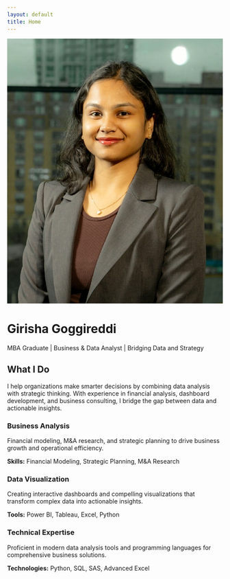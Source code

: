 ```yaml
---
layout: default
title: Home
---
```


<div class="home-hero">
  <div class="hero-content">
    <img src="Picture.jpg" alt="Girisha Goggireddi" class="profile-pic">
    <h1>Girisha Goggireddi</h1>
    <p class="lead">MBA Graduate | Business & Data Analyst | Bridging Data and Strategy</p>
  </div>
</div>

<div class="container py-5">
  <div class="text-center mb-5">
    <h2>What I Do</h2>
    <p>I help organizations make smarter decisions by combining data analysis with strategic thinking. With experience in financial analysis, dashboard development, and business consulting, I bridge the gap between data and actionable insights.</p>
  </div>

  <div class="project-grid">
    <div class="project-card">
      <h3>Business Analysis</h3>
      <p>Financial modeling, M&A research, and strategic planning to drive business growth and operational efficiency.</p>
      <p class="tech-stack"><strong>Skills:</strong> Financial Modeling, Strategic Planning, M&A Research</p>
    </div>
    <div class="project-card">
      <h3>Data Visualization</h3>
      <p>Creating interactive dashboards and compelling visualizations that transform complex data into actionable insights.</p>
      <p class="tech-stack"><strong>Tools:</strong> Power BI, Tableau, Excel, Python</p>
    </div>
    <div class="project-card">
      <h3>Technical Expertise</h3>
      <p>Proficient in modern data analysis tools and programming languages for comprehensive business solutions.</p>
      <p class="tech-stack"><strong>Technologies:</strong> Python, SQL, SAS, Advanced Excel</p>
    </div>
  </div>
</div>



